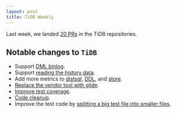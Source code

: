 ```yaml
---
layout: post
title: TiDB Weekly
---
```


Last week, we landed [20 PRs](https://github.com/pingcap/tidb/pulls?utf8=%E2%9C%93&q=is%3Apr%20is%3Amerged%20merged%3A2016-09-19..2016-09-25%20) in the TiDB repositories.

## Notable changes to `TiDB`

+ Support [DML binlog](https://github.com/pingcap/tidb/pull/1660).
+ Support [reading the history data](https://github.com/pingcap/tidb/pull/1734).
+ Add more metrics to [distsql](https://github.com/pingcap/tidb/pull/1737), [DDL](https://github.com/pingcap/tidb/pull/1738), and [store](https://github.com/pingcap/tidb/pull/1741).
+ [Replace the vendor tool with glide](https://github.com/pingcap/tidb/pull/1743).
+ [Improve test coverage](https://github.com/pingcap/tidb/pull/1723).
+ [Code cleanup](https://github.com/pingcap/tidb/pull/1745).
+ Improve the test code by [splitting a big test file into smaller files](https://github.com/pingcap/tidb/pull/1757).

